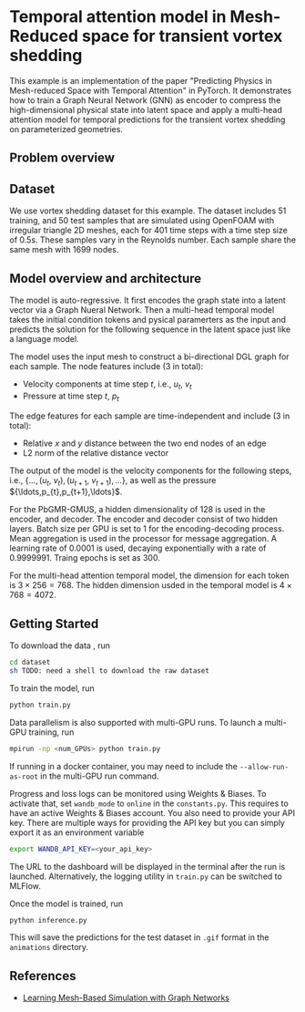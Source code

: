 # Temporal attention model in Mesh-Reduced space for transient vortex shedding

This example is an implementation of the paper "Predicting Physics in Mesh-reduced Space
with Temporal Attention" in PyTorch.
It demonstrates how to train a Graph Neural Network (GNN) as encoder to compress the high-dimensional
physical state into latent space and apply a multi-head attention model for temporal predictions for 
the transient vortex shedding on parameterized geometries.

## Problem overview


## Dataset

We use vortex shedding dataset for this example. The dataset includes
51 training, and 50 test samples that are simulated using OpenFOAM
with irregular triangle 2D meshes, each for 401 time steps with a time step size of
0.5s. These samples vary in the Reynolds number. Each sample share the same mesh with
1699 nodes.

## Model overview and architecture

The model is auto-regressive. It first encodes the graph state into a latent vector via a Graph
Nueral Network. Then a multi-head temporal model takes the initial condition tokens and pysical paramerters
as the input and predicts the solution for the following sequence in the latent space just like a language model. 

The model uses the input mesh to construct a bi-directional DGL graph for each sample.
The node features include (3 in total):

- Velocity components at time step $t$, i.e., $u_t$, $v_t$
- Pressure at time step $t$, $p_t$

The edge features for each sample are time-independent and include (3 in total):

- Relative $x$ and $y$ distance between the two end nodes of an edge
- L2 norm of the relative distance vector

The output of the model is the velocity components for the following steps, i.e.,
$\{\ldots, (u_{t}$, $v_{t}), (u_{t+1}$, $v_{t+1}), \ldots\}$, as well as the pressure $\{\ldots,p_{t},p_{t+1}\,\ldots}$.


For the PbGMR-GMUS, a hidden dimensionality of 128 is used in the encoder, and decoder. 
The encoder and decoder consist of two hidden layers. Batch size per GPU is set to 1 for the encoding-decoding process.
Mean aggregation is used in the processor for message aggregation. A learning rate of 0.0001 is used, decaying
exponentially with a rate of 0.9999991. Traing epochs is set as 300.

For the multi-head attention temporal model, the dimension for each token is $3 \times 256 = 768$. The hidden dimension usded in
the temporal model is $4 \times 768 = 4072$.

## Getting Started



To download the data , run

```bash
cd dataset
sh TODO: need a shell to download the raw dataset
```

To train the model, run

```bash
python train.py
```

Data parallelism is also supported with multi-GPU runs. To launch a multi-GPU training,
run

```bash
mpirun -np <num_GPUs> python train.py
```

If running in a docker container, you may need to include the `--allow-run-as-root` in
the multi-GPU run command.

Progress and loss logs can be monitored using Weights & Biases. To activate that,
set `wandb_mode` to `online` in the `constants.py`. This requires to have an active
Weights & Biases account. You also need to provide your API key. There are multiple ways
for providing the API key but you can simply export it as an environment variable

```bash
export WANDB_API_KEY=<your_api_key>
```

The URL to the dashboard will be displayed in the terminal after the run is launched.
Alternatively, the logging utility in `train.py` can be switched to MLFlow.

Once the model is trained, run

```bash
python inference.py
```

This will save the predictions for the test dataset in `.gif` format in the `animations`
directory.

## References

- [Learning Mesh-Based Simulation with Graph Networks](https://arxiv.org/abs/2010.03409)